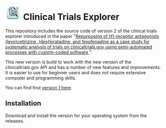 # <img src="./app-icon.png" width="50"> Clinical Trials Explorer

This repository includes the source code of version 2 of the clinical trials explorer introduced in the paper "[Repurposing of H1-receptor antagonists (levo)cetirizine, (des)loratadine, and fexofenadine as a case study for systematic analysis of trials on clinicaltrials.gov using semi-automated processes with custom-coded software
](https://doi.org/10.1007/s00210-023-02796-9)".

This new version is build to work with the new version of the clinicaltrials.gov API and has a number of new features and improvements. It is easier to use for beginner users and does _not_ require extensive computer and programming skills.

You can find find [version 1 here](https://github.com/T-Specht/h1ra-repurpose/).

## Installation

Download and install the version for your operating system from the releases.
